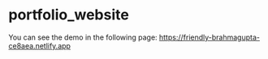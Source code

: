 # portfolio_website

You can see the demo in the following page: https://friendly-brahmagupta-ce8aea.netlify.app
